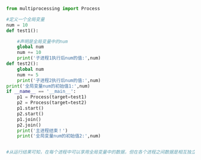 
<BlogInfo title="10.进程间的通信" author="白日梦想猿" pv=0 read_times=0 pre_cost_time=0分24秒 category="并发编程" tag_list="['并发编程']" create_time="2020.04.30 16:25:31" update_time="2020.04.30 17:23:19" />

```python
from multiprocessing import Process

#定义一个全局变量
num = 10
def test1():

    #声明是全局变量中的num
    global num
    num += 10
    print('子进程1执行后num的值:',num)
def test2():
    global num
    num += 5
    print('子进程2执行后num的值:',num)
print('全局变量num的初始值1:',num)
if __name__ == '__main__':
    p1 = Process(target=test1)
    p2 = Process(target=test2)
    p1.start()
    p2.start()
    p1.join()
    p2.join()
    print('主进程结束！')
    print('全局变量num的初始值2:',num)


#从运行结果可知，在每个进程中可以享用全局变量中的数据，但在各个进程之间数据是相互独立的，互不干扰
```
